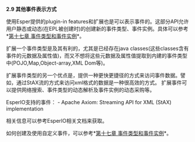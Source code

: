 **2.9 其他事件表示方式**

使用Esper提供的plugin-in features和扩展也是可以表示事件的。这部分API允许用户静态或动态(在EPL被创建时)的创建新的事件类型、事件实例。具体可以参考*[第十七章 事件类型和事件实例](17.8.rst)*。

扩展一个事件类型是及其有利的，尤其是已经存在java classes(这些classes含有事件的元数据及属性值)，而又不想将这些元数据及属性值提取到内建的事件类型中(POJO,Map,Object-array,XML Dom等)。

扩展事件类型的另一个优点是，提供一种更快更捷径的方式来访问事件数据。譬如，通过StAX流的方式来访问xml格式的数据是一种很高效的方式。
扩展事件可以提供网络搜索、事件类型的动态解析及事件实例的动态采购等。

EsperIO支持的事件：
	- Apache Axiom: Streaming API for XML (StAX) implementation

相关信息可以参考EsperIO相关文档来获取。

如何创建及使用自定义事件，可以参考*[第十七章 事件类型和事件实例](17.8.rst)*。